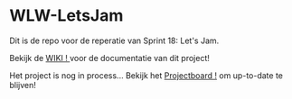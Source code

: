 # WLW-LetsJam

Dit is de repo voor de reperatie van Sprint 18: Let's Jam.

Bekijk de [WIKI ! ](https://github.com/EmonaSantiago/WLW-LetsJam/wiki) voor de documentatie van dit project!

Het project is nog in process... Bekijk het [Projectboard !](https://github.com/users/EmonaSantiago/projects/10) om up-to-date te blijven!
